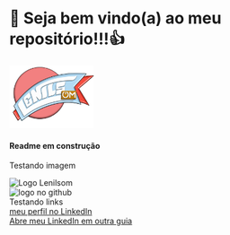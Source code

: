 # 🥳 Seja bem vindo(a) ao meu repositório!!!👍
<img src = "logoLenilsom.png" alt = "Logo Lenilsom" width = "150" />

#### Readme em construção
Testando imagem<br>

![Logo Lenilsom](https://www.flickr.com/photos/195033753@N04/51884552174)<br>
![logo no github](silvallenilsom/logoLenilsom.png)<br>
Testando links<br>
[meu perfil no LinkedIn](https://www.linkedin.com/in/silvalenilsom/)<br>
<a href="https://www.linkedin.com/in/silvalenilsom/" target="_blank">Abre meu LinkedIn em outra guia</a>

<!--
**silvallenilsom/silvallenilsom** is a ✨ _special_ ✨ repository because its `README.md` (this file) appears on your GitHub profile.

Here are some ideas to get you started:

- 🔭 I’m currently working on ...
- 🌱 I’m currently learning ...
- 👯 I’m looking to collaborate on ...
- 🤔 I’m looking for help with ...
- 💬 Ask me about ...
- 📫 How to reach me: ...
- 😄 Pronouns: ...
- ⚡ Fun fact: ...
-->
